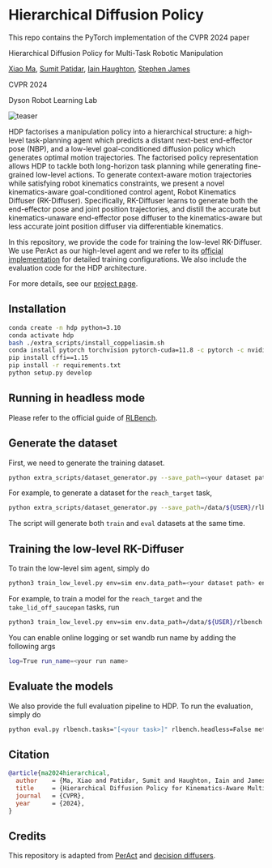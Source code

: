 # Hierarchical Diffusion Policy

This repo contains the PyTorch implementation of the CVPR 2024 paper

Hierarchical Diffusion Policy for Multi-Task Robotic Manipulation

[Xiao Ma](https://yusufma03.github.io/), [Sumit Patidar](https://rocketsumit.github.io/), [Iain Haughton](https://www.linkedin.com/in/iain-haughton-194321135/?originalSubdomain=uk), [Stephen James](https://stepjam.github.io/)

CVPR 2024

Dyson Robot Learning Lab

![teaser](images/sim.gif)

HDP factorises a manipulation policy into a hierarchical structure: a high-level task-planning agent which predicts a distant next-best end-effector pose (NBP), and a low-level goal-conditioned diffusion policy which generates optimal motion trajectories. The factorised policy representation allows HDP to tackle both long-horizon task planning while generating fine-grained low-level actions. To generate context-aware motion trajectories while satisfying robot kinematics constraints, we present a novel kinematics-aware goal-conditioned control agent, Robot Kinematics Diffuser (RK-Diffuser). Specifically, RK-Diffuser learns to generate both the end-effector pose and joint position trajectories, and distill the accurate but kinematics-unaware end-effector pose diffuser to the kinematics-aware but less accurate joint position diffuser via differentiable kinematics.

In this repository, we provide the code for training the low-level RK-Diffuser. We use PerAct as our high-level agent and we refer to its [official implementation](https://github.com/peract/peract) for detailed training configurations. We also include the evaluation code for the HDP architecture.

For more details, see our [project page](https://yusufma03.github.io/projects/hdp/).

## Installation

```bash
conda create -n hdp python=3.10
conda activate hdp
bash ./extra_scripts/install_coppeliasim.sh
conda install pytorch torchvision pytorch-cuda=11.8 -c pytorch -c nvidia
pip install cffi==1.15
pip install -r requirements.txt
python setup.py develop
```

## Running in headless mode
Please refer to the official guide of [RLBench](https://github.com/stepjam/RLBench?tab=readme-ov-file#running-headless).

## Generate the dataset
First, we need to generate the training dataset.
```bash
python extra_scripts/dataset_generator.py --save_path=<your dataset path> --tasks=<your task> --variations=1 --processes=1 --episodes_per_task=100
```
For example, to generate a dataset for the `reach_target` task,
```bash
python extra_scripts/dataset_generator.py --save_path=/data/${USER}/rlbench --tasks=reach_target --variations=1 --processes=1 --episodes_per_task=100
```
The script will generate both `train` and `eval` datasets at the same time.

## Training the low-level RK-Diffuser
To train the low-level sim agent, simply do
```bash
python3 train_low_level.py env=sim env.data_path=<your dataset path> env.tasks="[<task1>, <task2>, ...]"
```

For example, to train a model for the `reach_target` and the `take_lid_off_saucepan` tasks, run
```bash
python3 train_low_level.py env=sim env.data_path=/data/${USER}/rlbench env.tasks="[reach_target, take_lid_off_saucepan]"
```

You can enable online logging or set wandb run name by adding the following args
```bash
log=True run_name=<your run name>
```

## Evaluate the models
We also provide the full evaluation pipeline to HDP. To run the evaluation, simply do
```bash
python eval.py rlbench.tasks="[<your task>]" rlbench.headless=False method.model_path=<path to rk-diffuser ckpt> framework.logdir=<path to peract ckpt dir>
```

## Citation

```bibtex
@article{ma2024hierarchical,
  author    = {Ma, Xiao and Patidar, Sumit and Haughton, Iain and James, Stephen},
  title     = {Hierarchical Diffusion Policy for Kinematics-Aware Multi-Task Robotic Manipulation},
  journal   = {CVPR},
  year      = {2024},
}
```

## Credits

This repository is adapted from [PerAct](https://github.com/peract/peract) and [decision diffusers](https://github.com/anuragajay/decision-diffuser/tree/main/code).